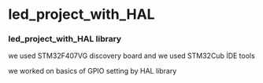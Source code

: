 # led_project_with_HAL

### led_project_with_HAL library

we used STM32F407VG discovery board and we used STM32Cub İDE tools

we worked on basics of GPIO setting by HAL library
